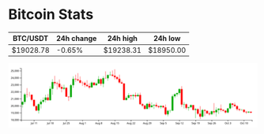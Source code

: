 # Bitcoin Stats

BTC/USDT|24h change|24h high|24h low|
|---|---|---|---|
|$19028.78|-0.65%|$19238.31|$18950.00|

<img src="./chart.svg">
